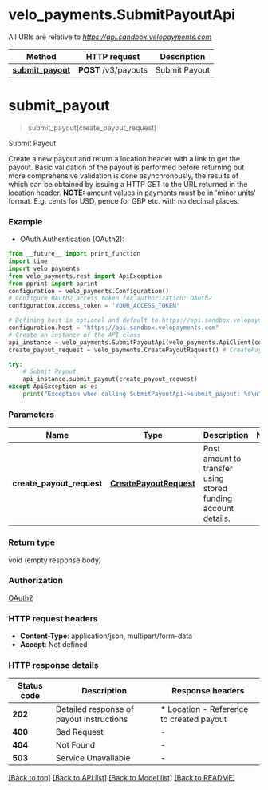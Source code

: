 # velo_payments.SubmitPayoutApi

All URIs are relative to *https://api.sandbox.velopayments.com*

Method | HTTP request | Description
------------- | ------------- | -------------
[**submit_payout**](SubmitPayoutApi.md#submit_payout) | **POST** /v3/payouts | Submit Payout


# **submit_payout**
> submit_payout(create_payout_request)

Submit Payout

Create a new payout and return a location header with a link to get the payout. Basic validation of the payout is performed before returning but more comprehensive validation is done asynchronously, the results of which can be obtained by issuing a HTTP GET to the URL returned in the location header. **NOTE:** amount values in payments must be in 'minor units' format. E.g. cents for USD, pence for GBP etc.  with no decimal places. 

### Example

* OAuth Authentication (OAuth2):
```python
from __future__ import print_function
import time
import velo_payments
from velo_payments.rest import ApiException
from pprint import pprint
configuration = velo_payments.Configuration()
# Configure OAuth2 access token for authorization: OAuth2
configuration.access_token = 'YOUR_ACCESS_TOKEN'

# Defining host is optional and default to https://api.sandbox.velopayments.com
configuration.host = "https://api.sandbox.velopayments.com"
# Create an instance of the API class
api_instance = velo_payments.SubmitPayoutApi(velo_payments.ApiClient(configuration))
create_payout_request = velo_payments.CreatePayoutRequest() # CreatePayoutRequest | Post amount to transfer using stored funding account details.

try:
    # Submit Payout
    api_instance.submit_payout(create_payout_request)
except ApiException as e:
    print("Exception when calling SubmitPayoutApi->submit_payout: %s\n" % e)
```

### Parameters

Name | Type | Description  | Notes
------------- | ------------- | ------------- | -------------
 **create_payout_request** | [**CreatePayoutRequest**](CreatePayoutRequest.md)| Post amount to transfer using stored funding account details. | 

### Return type

void (empty response body)

### Authorization

[OAuth2](../README.md#OAuth2)

### HTTP request headers

 - **Content-Type**: application/json, multipart/form-data
 - **Accept**: Not defined

### HTTP response details
| Status code | Description | Response headers |
|-------------|-------------|------------------|
**202** | Detailed response of payout instructions |  * Location - Reference to created payout <br>  |
**400** | Bad Request |  -  |
**404** | Not Found |  -  |
**503** | Service Unavailable |  -  |

[[Back to top]](#) [[Back to API list]](../README.md#documentation-for-api-endpoints) [[Back to Model list]](../README.md#documentation-for-models) [[Back to README]](../README.md)


